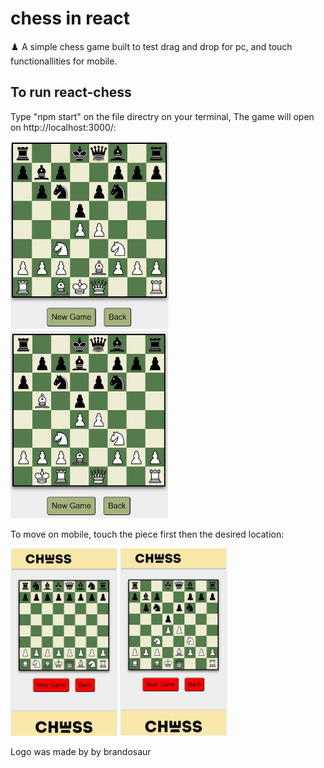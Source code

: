# chess in react 
♟️ A simple chess game built to test drag and drop for pc, and touch functionallities for mobile.

## To run react-chess
Type "npm start" on the file directry on your terminal, The game will open on http://localhost:3000/:

<img src="preview images/chess_1.JPG" height="300" />

<img src="preview images/chess_2.JPG" height="300" />

To move on mobile, touch the piece first then the desired location:

<img src="preview images/chess_3.JPG" height="300"/>

<img src="preview images/chess_4.JPG" height="300"/>

Logo was made by by brandosaur 
